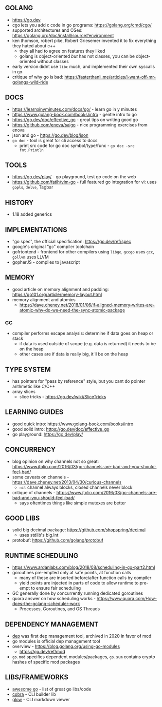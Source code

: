 ## GOLANG
- https://go.dev
- cgo lets you add c code in go programs: https://golang.org/cmd/cgo/
- supported architectures and OSes: https://golang.org/doc/install/source#environment
- ken thomson, robert pike, Robert Griesemer invented it to fix everything they hated about c++
    - they all had to agree on features they liked
    - golang is object-oriented _but_ has not classes, you can be object-oriented without classes
- early version didnt use `libc` much, and implemented their own syscalls in go
- critique of why go is bad: https://fasterthanli.me/articles/i-want-off-mr-golangs-wild-ride

## DOCS
- https://learnxinyminutes.com/docs/go/ - learn go in y minutes
- https://www.golang-book.com/books/intro - gentle intro to go
- https://go.dev/doc/effective_go - great tips on writing good go
- https://github.com/enova/saigo - nice programming exercises from enova
- json and go - https://go.dev/blog/json
- `go doc` - tool is great for cli access to docs
    - print src code for go doc symbol/type/func - `go doc -src fmt.Println`

## TOOLS
- https://go.dev/play/ - go playground, test go code on the web
- https://github.com/fatih/vim-go - full featured go integration for vi: uses `gopls`, `delve`, Tagbar

## HISTORY
- 1.18 added generics

## IMPLEMENTATIONS
- "go spec", the official specification: https://go.dev/ref/spec
- google's original "gc" compiler toolchain
- gofrtontend - frontend for other compilers using `libgo`, `gccgo` uses `gcc`, `gollvm` uses LLVM
- gopherJS - compiles to javascript

## MEMORY
- good article on memory alignment and padding: https://go101.org/article/memory-layout.html
- memory alignment and atomics
    - https://dave.cheney.net/2018/01/06/if-aligned-memory-writes-are-atomic-why-do-we-need-the-sync-atomic-package
### GC
- compiler performs escape analysis: determine if data goes on heap or stack
    - if data is used outside of scope (e.g. data is returned) it needs to be on the heap
    - other cases are if data is really big, it'll be on the heap

## TYPE SYSTEM
- has pointers for "pass by reference" style, but you cant do pointer arithmetic like C/C++
- array slices
    - slice tricks - https://go.dev/wiki/SliceTricks

## LEARNING GUIDES
- good quick intro: https://www.golang-book.com/books/intro
- good solid intro: https://go.dev/doc/effective_go
- go playground: https://go.dev/play/


## CONCURRENCY
- blog opinion on why channels not so great: https://www.jtolio.com/2016/03/go-channels-are-bad-and-you-should-feel-bad/
- some caveats on channels - https://dave.cheney.net/2013/04/30/curious-channels
    - `nil` channel always blocks, closed channels never block
- critique of channels - https://www.jtolio.com/2016/03/go-channels-are-bad-and-you-should-feel-bad/
    - says oftentimes things like simple mutexes are better

## GOOD LIBS
- solid big decimal package: https://github.com/shopspring/decimal
    - uses stdlib's big.Int
- protobuf: https://github.com/golang/protobuf

## RUNTIME SCHEDULING
- https://www.ardanlabs.com/blog/2018/08/scheduling-in-go-part2.html
- goroutines pre-empted only at safe points, at function calls
    - many of these are inserted before/after function calls by compiler
    - yield points are injected in parts of code to allow runtime to pre-empt to ensure fair scheduling
- GC generally done by concurrently running dedicated goroutines
- quora answer on how scheduling works - https://www.quora.com/How-does-the-golang-scheduler-work
    - Processes, Goroutines, and OS Threads

## DEPENDENCY MANAGEMENT
- [dep](https://github.com/golang/dep) was first dep management tool, archived in 2020 in favor of mod
- go modules is official dep management tool
- overview - https://blog.golang.org/using-go-modules
    - https://go.dev/ref/mod
- `go.mod` specifies dependent modules/packages, `go.sum` contains crypto hashes of specific mod packages

## LIBS/FRAMEWORKS
- [awesome go](https://awesome-go.com/) - list of great go libs/code
- [cobra](https://github.com/spf13/cobra) - CLI builder lib
- [glow](https://github.com/charmbracelet/glow) - CLI markdown viewer
